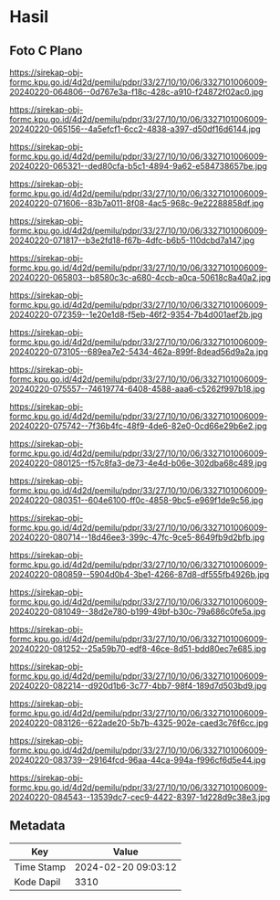# Hasil

## Foto C Plano

https://sirekap-obj-formc.kpu.go.id/4d2d/pemilu/pdpr/33/27/10/10/06/3327101006009-20240220-064806--0d767e3a-f18c-428c-a910-f24872f02ac0.jpg

https://sirekap-obj-formc.kpu.go.id/4d2d/pemilu/pdpr/33/27/10/10/06/3327101006009-20240220-065156--4a5efcf1-6cc2-4838-a397-d50df16d6144.jpg

https://sirekap-obj-formc.kpu.go.id/4d2d/pemilu/pdpr/33/27/10/10/06/3327101006009-20240220-065321--ded80cfa-b5c1-4894-9a62-e584738657be.jpg

https://sirekap-obj-formc.kpu.go.id/4d2d/pemilu/pdpr/33/27/10/10/06/3327101006009-20240220-071606--83b7a011-8f08-4ac5-968c-9e22288858df.jpg

https://sirekap-obj-formc.kpu.go.id/4d2d/pemilu/pdpr/33/27/10/10/06/3327101006009-20240220-071817--b3e2fd18-f67b-4dfc-b6b5-110dcbd7a147.jpg

https://sirekap-obj-formc.kpu.go.id/4d2d/pemilu/pdpr/33/27/10/10/06/3327101006009-20240220-065803--b8580c3c-a680-4ccb-a0ca-50618c8a40a2.jpg

https://sirekap-obj-formc.kpu.go.id/4d2d/pemilu/pdpr/33/27/10/10/06/3327101006009-20240220-072359--1e20e1d8-f5eb-46f2-9354-7b4d001aef2b.jpg

https://sirekap-obj-formc.kpu.go.id/4d2d/pemilu/pdpr/33/27/10/10/06/3327101006009-20240220-073105--689ea7e2-5434-462a-899f-8dead56d9a2a.jpg

https://sirekap-obj-formc.kpu.go.id/4d2d/pemilu/pdpr/33/27/10/10/06/3327101006009-20240220-075557--74619774-6408-4588-aaa6-c5262f997b18.jpg

https://sirekap-obj-formc.kpu.go.id/4d2d/pemilu/pdpr/33/27/10/10/06/3327101006009-20240220-075742--7f36b4fc-48f9-4de6-82e0-0cd66e29b6e2.jpg

https://sirekap-obj-formc.kpu.go.id/4d2d/pemilu/pdpr/33/27/10/10/06/3327101006009-20240220-080125--f57c8fa3-de73-4e4d-b06e-302dba68c489.jpg

https://sirekap-obj-formc.kpu.go.id/4d2d/pemilu/pdpr/33/27/10/10/06/3327101006009-20240220-080351--604e6100-ff0c-4858-9bc5-e969f1de9c56.jpg

https://sirekap-obj-formc.kpu.go.id/4d2d/pemilu/pdpr/33/27/10/10/06/3327101006009-20240220-080714--18d46ee3-399c-47fc-9ce5-8649fb9d2bfb.jpg

https://sirekap-obj-formc.kpu.go.id/4d2d/pemilu/pdpr/33/27/10/10/06/3327101006009-20240220-080859--5904d0b4-3be1-4266-87d8-df555fb4926b.jpg

https://sirekap-obj-formc.kpu.go.id/4d2d/pemilu/pdpr/33/27/10/10/06/3327101006009-20240220-081049--38d2e780-b199-49bf-b30c-79a686c0fe5a.jpg

https://sirekap-obj-formc.kpu.go.id/4d2d/pemilu/pdpr/33/27/10/10/06/3327101006009-20240220-081252--25a59b70-edf8-46ce-8d51-bdd80ec7e685.jpg

https://sirekap-obj-formc.kpu.go.id/4d2d/pemilu/pdpr/33/27/10/10/06/3327101006009-20240220-082214--d920d1b6-3c77-4bb7-98f4-189d7d503bd9.jpg

https://sirekap-obj-formc.kpu.go.id/4d2d/pemilu/pdpr/33/27/10/10/06/3327101006009-20240220-083126--622ade20-5b7b-4325-902e-caed3c76f6cc.jpg

https://sirekap-obj-formc.kpu.go.id/4d2d/pemilu/pdpr/33/27/10/10/06/3327101006009-20240220-083739--29164fcd-96aa-44ca-994a-f996cf6d5e44.jpg

https://sirekap-obj-formc.kpu.go.id/4d2d/pemilu/pdpr/33/27/10/10/06/3327101006009-20240220-084543--13539dc7-cec9-4422-8397-1d228d9c38e3.jpg


## Metadata

| Key        | Value               |
| ---------- | ------------------- |
| Time Stamp | 2024-02-20 09:03:12 |
| Kode Dapil | 3310                |



